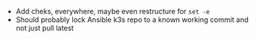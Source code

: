 - Add cheks, everywhere, maybe even restructure for `set -e`
- Should probably lock Ansible k3s repo to a known working commit and not just pull latest
